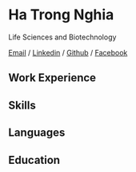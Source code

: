 # Ha Trong Nghia
Life Sciences and Biotechnology

[Email](hatrongnghia@outlook.com) / [Linkedin](https://www.linkedin.com/in/nghia-ha-trong) / [Github](nghiahust.github.io) / [Facebook](https://www.facebook.com/haftrongjnghiax)

## Work Experience

## Skills



## Languages

## Education
